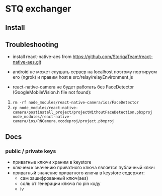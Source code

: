 # STQ exchanger

## Install

## Troubleshooting
* install react-native-aes from https://github.com/StoriqaTeam/react-native-aes.git

* android не может слушать сервер на localhost поэтому портируем его (ngrok) и правим host в src/relay/relayEnvironment.js

* react-native-camera не будет работать без FaceDetector (GoogleMobileVision.h file not found):
1. `rm -rf node_modules/react-native-camera/ios/FaceDetector`
2. `cp node_modules/react-native-camera/postinstall_project/projectWithoutFaceDetection.pbxproj node_modules/react-native-camera/ios/RNCamera.xcodeproj/project.pbxproj`

## Docs

### public / private keys
* приватные ключи храним в keystore
* ключем к значению приватного ключа является публичный ключ
* приватный значение приватного ключа в keystore содержит:
    * сам зашифрованный ключ(aes)
    * соль от генерации ключа по pin коду
    * iv